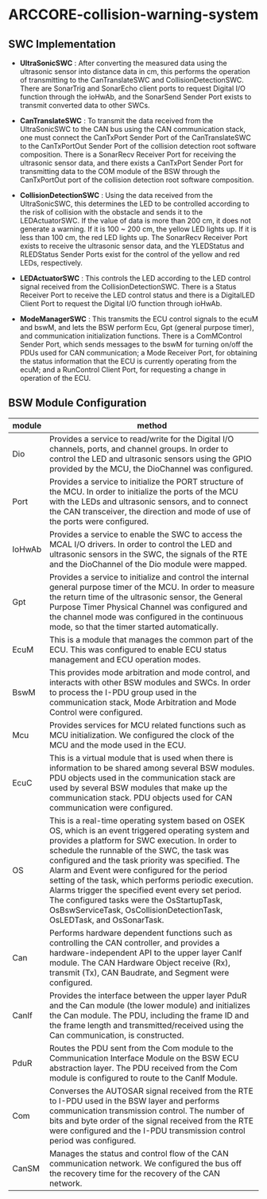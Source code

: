 # ARCCORE-collision-warning-system
## SWC Implementation
- **UltraSonicSWC** : After converting the measured data using the ultrasonic sensor into distance data in cm, this performs the operation of transmitting to the CanTranslateSWC and CollisionDetectionSWC. There are SonarTrig and SonarEcho client ports to request Digital I/O function through the ioHwAb, and the SonarSend Sender Port exists to transmit converted data to other SWCs.
  
- **CanTranslateSWC** : To transmit the data received from the UltraSonicSWC to the CAN bus using the CAN communication stack, one must connect the CanTxPort Sender Port of the CanTranslateSWC to the CanTxPortOut Sender Port of the collision detection root software composition. There is a SonarRecv Receiver Port for receiving the ultrasonic sensor data, and there exists a CanTxPort Sender Port for transmitting data to the COM module of the BSW through the CanTxPortOut port of the collision detection root software composition.
  
- **CollisionDetectionSWC** : Using the data received from the UltraSonicSWC, this determines the LED to be controlled according to the risk of collision with the obstacle and sends it to the LEDActuatorSWC. If the value of data is more than 200 cm, it does not generate a warning. If it is 100 ~ 200 cm, the yellow LED lights up. If it is less than 100 cm, the red LED lights up. The SonarRecv Receiver Port exists to receive the ultrasonic sensor data, and the YLEDStatus and RLEDStatus Sender Ports exist for the control of the yellow and red LEDs, respectively. 
  
- **LEDActuatorSWC** : This controls the LED according to the LED control signal received from the CollisionDetectionSWC. There is a Status Receiver Port to receive the LED control status and there is a DigitalLED Client Port to request the Digital I/O function through ioHwAb. 
  
- **ModeManagerSWC** : This transmits the ECU control signals to the ecuM and bswM, and lets the BSW perform Ecu, Gpt (general purpose timer), and communication initialization functions. There is a ComMControl Sender Port, which sends messages to the bswM for turning on/off the PDUs used for CAN communication; a Mode Receiver Port, for obtaining the status information that the ECU is currently operating from the ecuM; and a RunControl Client Port, for requesting a change in operation of the ECU. 
  
  
## BSW Module Configuration
| module | method |
|--|--|
| Dio | Provides a service to read/write for the Digital I/O channels, ports, and channel groups. In order to control the LED and ultrasonic sensors using the GPIO provided by the MCU, the DioChannel was configured. |
| Port | Provides a service to initialize the PORT structure of the MCU. In order to initialize the ports of the MCU with the LEDs and ultrasonic sensors, and to connect the CAN transceiver, the direction and mode of use of the ports were configured. |
| IoHwAb | Provides a service to enable the SWC to access the MCAL I/O drivers. In order to control the LED and ultrasonic sensors in the SWC, the signals of the RTE and the DioChannel of the Dio module were mapped. |
| Gpt | Provides a service to initialize and control the internal general purpose timer of the MCU. In order to measure the return time of the ultrasonic sensor, the General Purpose Timer Physical Channel was configured and the channel mode was configured in the continuous mode, so that the timer started automatically. | 
|EcuM|This is a module that manages the common part of the ECU. This was configured to enable ECU status management and ECU operation modes.|
|BswM|This provides mode arbitration and mode control, and interacts with other BSW modules and SWCs. In order to process the I-PDU group used in the communication stack, Mode Arbitration and Mode Control were configured.|
|Mcu|Provides services for MCU related functions such as MCU initialization. We configured the clock of the MCU and the mode used in the ECU.|
|EcuC|This is a virtual module that is used when there is information to be shared among several BSW modules. PDU objects used in the communication stack are used by several BSW modules that make up the communication stack. PDU objects used for CAN communication were configured.|
|OS|This is a real-time operating system based on OSEK OS, which is an event triggered operating system and provides a platform for SWC execution. In order to schedule the runnable of the SWC, the task was configured and the task priority was specified. The Alarm and Event were configured for the period setting of the task, which performs periodic execution. Alarms trigger the specified event every set period. The configured tasks were the OsStartupTask, OsBswServiceTask, OsCollisionDetectionTask, OsLEDTask, and OsSonarTask.|
|Can|Performs hardware dependent functions such as controlling the CAN controller, and provides a hardware-independent API to the upper layer CanIf module. The CAN Hardware Object receive (Rx), transmit (Tx), CAN Baudrate, and Segment were configured.|
|CanIf|Provides the interface between the upper layer PduR and the Can module (the lower module) and initializes the Can module. The PDU, including the frame ID and the frame length and transmitted/received using the Can communication, is constructed.|
|PduR|Routes the PDU sent from the Com module to the Communication Interface Module on the BSW ECU abstraction layer. The PDU received from the Com module is configured to route to the CanIf Module.|
|Com|Converses the AUTOSAR signal received from the RTE to I-PDU used in the BSW layer and performs communication transmission control. The number of bits and byte order of the signal received from the RTE were configured and the I-PDU transmission control period was configured.|
|CanSM|Manages the status and control flow of the CAN communication network. We configured the bus off the recovery time for the recovery of the CAN network.|
